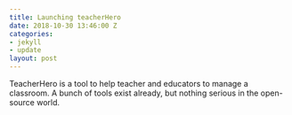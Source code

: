 ```yaml
---
title: Launching teacherHero
date: 2018-10-30 13:46:00 Z
categories:
- jekyll
- update
layout: post
---
```


TeacherHero is a tool to help teacher and educators to manage a classroom.
A bunch of tools exist already, but nothing serious in the open-source world.

